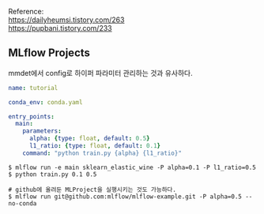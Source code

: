 Reference:  
https://dailyheumsi.tistory.com/263    
https://pupbani.tistory.com/233

## MLflow Projects
mmdet에서 config로 하이퍼 파라미터 관리하는 것과 유사하다.  

```yaml
name: tutorial

conda_env: conda.yaml

entry_points:
  main:
    parameters:
      alpha: {type: float, default: 0.5}
      l1_ratio: {type: float, default: 0.1}
    command: "python train.py {alpha} {l1_ratio}"
```

```
$ mlflow run -e main sklearn_elastic_wine -P alpha=0.1 -P l1_ratio=0.5
$ python train.py 0.1 0.5

# github에 올려둔 MLProject을 실행시키는 것도 가능하다.
$ mlflow run git@github.com:mlflow/mlflow-example.git -P alpha=0.5 --no-conda
```
